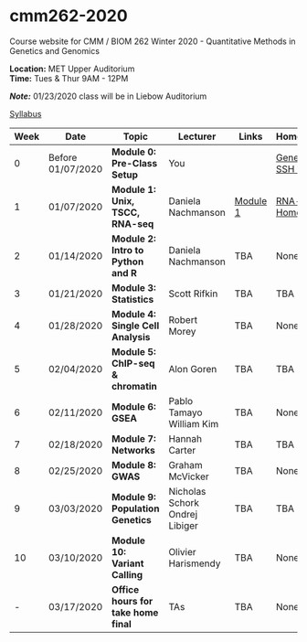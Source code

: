 # cmm262-2020
Course website for CMM / BIOM 262  Winter 2020 - Quantitative Methods in Genetics and Genomics

**Location:** MET Upper Auditorium  
**Time:** Tues & Thur 9AM - 12PM

***Note:*** 01/23/2020 class will be in Liebow Auditorium

[Syllabus](https://github.com/biom262/cmm262-2020/blob/master/CMM262_Syllabus-2020.ipynb)

| Week | Date | Topic | Lecturer | Links | Homework |
|----------|----------|-------|------- |------|------|
|0 | Before 01/07/2020 | **Module 0: Pre-Class Setup**| You |  | [Generate SSH Keys]() |
| 1 | 01/07/2020 | **Module 1: Unix, TSCC, RNA-seq** | Daniela Nachmanson | [Module 1]() | [RNA-seq Homework]() |
| 2 | 01/14/2020 | **Module 2: Intro to Python and R** | Daniela Nachmanson | TBA | None |
| 3 | 01/21/2020 | **Module 3: Statistics** | Scott Rifkin | TBA | TBA |
| 4 | 01/28/2020 | **Module 4: Single Cell Analysis** | Robert Morey | TBA | None |
| 5 | 02/04/2020 | **Module 5: ChIP-seq & chromatin** | Alon Goren | TBA | TBA |
| 6 | 02/11/2020 | **Module 6: GSEA** | Pablo Tamayo <br> William Kim | TBA | None |
| 7 | 02/18/2020 | **Module 7: Networks** | Hannah Carter | TBA | TBA |
| 8 | 02/25/2020 | **Module 8: GWAS** | Graham McVicker | TBA | None |
| 9 | 03/03/2020 | **Module 9: Population Genetics** | Nicholas Schork <br> Ondrej Libiger | TBA | TBA |
| 10 | 03/10/2020 | **Module 10: Variant Calling** | Olivier Harismendy | TBA | None |
|-| 03/17/2020 | **Office hours for take home final**| TAs  | TBA | None | 
